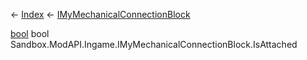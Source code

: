 ← [Index](Api-Index) ← [IMyMechanicalConnectionBlock](Sandbox.ModAPI.Ingame.IMyMechanicalConnectionBlock)

[bool](System.Boolean) bool Sandbox.ModAPI.Ingame.IMyMechanicalConnectionBlock.IsAttached